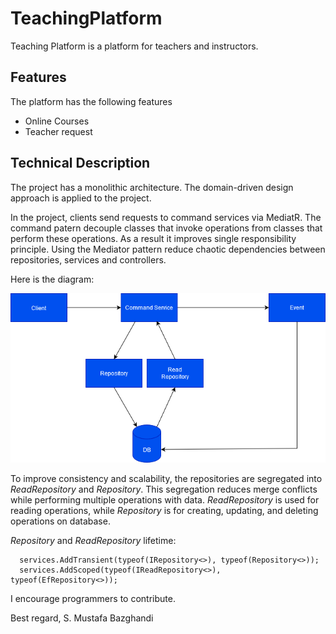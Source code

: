 # TeachingPlatform

Teaching Platform is a platform for teachers and instructors. 

## Features
The platform has the following features
- Online Courses
- Teacher request

## Technical Description

The project has a monolithic architecture. The domain-driven design approach is applied to the project.

In the project, clients send requests to command services via MediatR. 
The command patern decouple classes that invoke operations from classes that perform these operations. As a result it improves single responsibility principle. 
Using the Mediator pattern reduce chaotic dependencies between repositories, services and controllers.

Here is  the diagram:

![DDD](https://github.com//mustafas18/TeachingPlatform/blob/master/DesignDiagram.png?raw=true)

To improve consistency and scalability, the repositories are segregated into *ReadRepository* and *Repository*. This segregation reduces merge conflicts while performing multiple operations with data. *ReadRepository* is used for reading operations, while *Repository* is for creating, updating, and deleting operations on database.

*Repository* and *ReadRepository* lifetime:
```
  services.AddTransient(typeof(IRepository<>), typeof(Repository<>));
  services.AddScoped(typeof(IReadRepository<>), typeof(EfRepository<>));
```

I encourage programmers to contribute.

Best regard,
S. Mustafa Bazghandi
